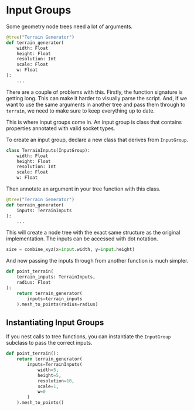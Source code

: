 # Input Groups

Some geometry node trees need a lot of arguments.

```python
@tree("Terrain Generator")
def terrain_generator(
    width: Float
    height: Float
    resolution: Int
    scale: Float
    w: Float
):
    ...
```

There are a couple of problems with this. Firstly, the function signature is getting long. This can make it harder to visually parse the script. And, if we want to use the same arguments in another tree and pass them through to `terrain`, we need to make sure to keep everything up to date.

This is where input groups come in. An input group is class that contains properties annotated with valid socket types.

To create an input group, declare a new class that derives from `InputGroup`.

```python
class TerrainInputs(InputGroup):
    width: Float
    height: Float
    resolution: Int
    scale: Float
    w: Float
```

Then annotate an argument in your tree function with this class.

```python
@tree("Terrain Generator")
def terrain_generator(
    inputs: TerrainInputs
):
    ...
```

This will create a node tree with the exact same structure as the original implementation. The inputs can be accessed with dot notation.

```python
size = combine_xyz(x=input.width, y=input.height)
```

And now passing the inputs through from another function is much simpler.

```python
def point_terrain(
    terrain_inputs: TerrainInputs,
    radius: Float
):
    return terrain_generator(
        inputs=terrain_inputs
    ).mesh_to_points(radius=radius)
```

## Instantiating Input Groups

If you nest calls to tree functions, you can instantiate the `InputGroup` subclass to pass the correct inputs.

```python
def point_terrain():
    return terrain_generator(
        inputs=TerrainInputs(
            width=5,
            height=5,
            resolution=10,
            scale=1,
            w=0
        )
    ).mesh_to_points()
```